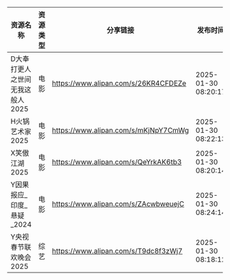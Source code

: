 | 资源名称               | 资源类型 | 分享链接                                 | 发布时间                |
| ------------------ | ---- | ------------------------------------ | ------------------- |
| D大奉打更人之世间无我这般人2025 | 电影   | https://www.alipan.com/s/26KR4CFDEZe | 2025-01-30 08:20:17 |
| H火锅艺术家2025         | 电影   | https://www.alipan.com/s/mKjNpY7CmWg | 2025-01-30 08:22:13 |
| X笑傲江湖2025          | 电影   | https://www.alipan.com/s/QeYrkAK6tb3 | 2025-01-30 08:20:14 |
| Y因果报应_印度_悬疑_2024   | 电影   | https://www.alipan.com/s/ZAcwbweuejC | 2025-01-30 08:24:14 |
| Y央视春节联欢晚会2025      | 综艺   | https://www.alipan.com/s/T9dc8f3zWj7 | 2025-01-30 08:18:12 |
